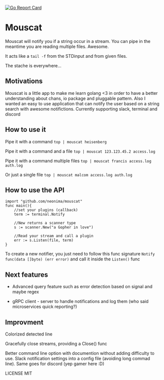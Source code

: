 [![Go Report Card](https://goreportcard.com/badge/github.com/neonima/mouscat)](https://goreportcard.com/report/github.com/neonima/mouscat)
# Mouscat

Mouscat will notify you if a string occur in a stream. You can pipe in the meantime you are reading multiple files. Awesome.

It acts like a `tail -f` from the STDinput and from given files.

The stache is everywhere...

## Motivations

Mouscat is a little app to make me learn golang <3 in order to have a better understanding about chans, io package and pluggable pattern. Also I wanted an easy to use application that can notify the user based on a string search with awesome notifictions. Currently supporting slack, terminal and discord

## How to use it

Pipe it with a command
`top | mouscat heisenberg`

Pipe it with a command and a file
`top | mouscat 123.123.45.2 access.log`

Pipe it with a command multiple files
`top | mouscat francis access.log auth.log`

Or just a single file
`top | mouscat malcom access.log auth.log`

## How to use the API

```golang
import "github.com/neonima/mouscat"
func main(){
    //set your plugins (callback)
    term := terminal.Notify

    //New returns a scanner type
    s := scanner.New("a Gopher in love")

    //Read your stream and call a plugin
    err := s.Listen(file, term)
}

```

To create a new notifier, you just need to follow this func signature `Notify func(data []byte) (err error)` and call it inside the `Listen()` func



## Next features

- Advanced query feature such as error detection based on signal and maybe regex

- gRPC client - server to handle notifications and log them (who said microservices quick reporting?)


## Improvment

Colorized detected line

Gracefully close streams, providing a Close() func

Better command line option  with documention without adding difficulty to use. Slack notification settings into a config file (avoiding long commad line). Same goes for discord (yep gamer here :D)

LICENSE MIT
